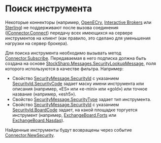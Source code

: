 # Поиск инструмента

Некоторые коннекторы (например, [OpenECry](OEC.md), [Interactive Brokers](IB.md) или [Sterling](Sterling.md)) не поддерживают после вызова соединения ([IConnector.Connect](xref:StockSharp.BusinessEntities.IConnector.Connect)) передачу всех имеющихся на сервере инструментов на клиент (как правило, это сделано для уменьшения нагрузки на сервер брокера). 

Для поиска инструмента необходимо вызывать метод [Connector.Subscribe](xref:StockSharp.BusinessEntities.Connector.Subscribe(StockSharp.Algo.Subscription)). Передаваемая в него подписка должна быть создана на основе [StockSharp.Messages.SecurityLookupMessage](xref:StockSharp.Messages.SecurityLookupMessage), поля которого используются в качестве фильтра. Например: 

- Свойство [SecurityMessage.SecurityId](xref:StockSharp.Messages.SecurityMessage.SecurityId) с указанием [SecurityId.SecurityCode](xref:StockSharp.Messages.SecurityId.SecurityCode) задает маску имени инструмента или описания (например, «ES» или «e\-mini» или «gold») или точное название (например, «esh5»).
- Свойство [SecurityMessage.SecurityType](xref:StockSharp.Messages.SecurityMessage.SecurityType) задает тип инструмента.
- Свойство [SecurityMessage.SecurityId](xref:StockSharp.Messages.SecurityMessage.SecurityId) с указанием [SecurityId.BoardCode](xref:StockSharp.Messages.SecurityId.BoardCode) задает, на какой площадке торгуется инструмент (например, [ExchangeBoard.Forts](xref:StockSharp.BusinessEntities.ExchangeBoard.Forts) или [ExchangeBoard.Nasdaq](xref:StockSharp.BusinessEntities.ExchangeBoard.Nasdaq)).

Найденные инструменты будут возвращены через событие [Connector.NewSecurity](xref:StockSharp.Algo.Connector.NewSecurity). 
